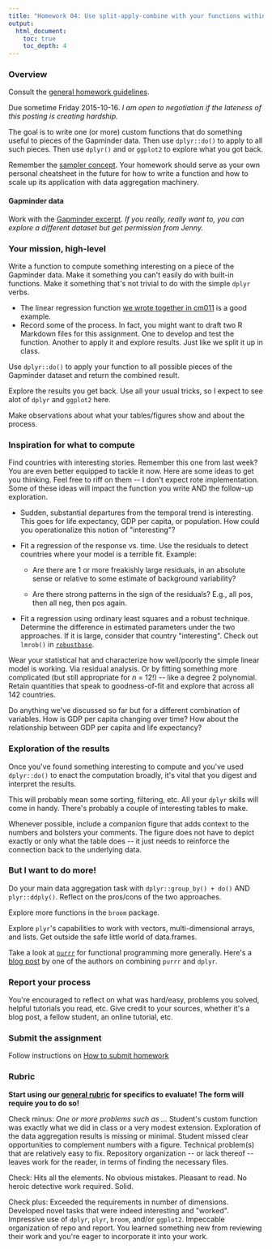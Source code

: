 ```yaml
---
title: "Homework 04: Use split-apply-combine with your functions within data.frames"
output:
  html_document:
    toc: true
    toc_depth: 4
---
```


### Overview

Consult the [general homework guidelines](hw00_homework-guidelines.html).

Due sometime Friday 2015-10-16. *I am open to negotiation if the lateness of this posting is creating hardship.*

The goal is to write one (or more) custom functions that do something useful to pieces of the Gapminder data. Then use `dplyr::do()` to apply to all such pieces. Then use `dplyr()` and or `ggplot2` to explore what you got back.

Remember the [sampler concept](http://en.wikipedia.org/wiki/Sampler_(needlework)). Your homework should serve as your own personal cheatsheet in the future for how to write a function and how to scale up its application with data aggregation machinery.

#### Gapminder data

Work with the [Gapminder excerpt](https://cran.r-project.org/package=gapminder). *If you really, really want to, you can explore a different dataset but get permission from Jenny.*

### Your mission, high-level

Write a function to compute something interesting on a piece of the Gapminder data. Make it something you can't easily do with built-in functions. Make it something that's not trivial to do with the simple `dplyr` verbs.

  * The linear regression function [we wrote together in cm011](block012_function-regress-lifeexp-on-year.html) is a good example.
  * Record some of the process. In fact, you might want to draft two R Markdown files for this assignment. One to develop and test the function. Another to apply it and explore results. Just like we split it up in class.

Use `dplyr::do()` to apply your function to all possible pieces of the Gapminder dataset and return the combined result.

Explore the results you get back. Use all your usual tricks, so I expect to see alot of `dplyr` and `ggplot2` here.

Make observations about what your tables/figures show and about the process.

### Inspiration for what to compute

Find countries with interesting stories. Remember this one from last week? You are even better equipped to tackle it now. Here are some ideas to get you thinking. Feel free to riff on them -- I don't expect rote implementation. Some of these ideas will impact the function you write AND the follow-up exploration.

  * Sudden, substantial departures from the temporal trend is interesting. This goes for life expectancy, GDP per capita, or population. How could you operationalize this notion of "interesting"?

  * Fit a regression of the response vs. time. Use the residuals to detect countries where your model is a terrible fit. Example:
    
    - Are there are 1 or more freakishly large residuals, in an absolute sense or relative to some estimate of background variability?
    
    - Are there strong patterns in the sign of the residuals? E.g., all pos, then all neg, then pos again.

  * Fit a regression using ordinary least squares and a robust technique. Determine the difference in estimated parameters under the two approaches. If it is large, consider that country "interesting". Check out `lmrob()` in [`robustbase`](http://cran.r-project.org/web/packages/robustbase/index.html).
  
Wear your statistical hat and characterize how well/poorly the simple linear model is working. Via residual analysis. Or by fitting something more complicated (but still appropriate for $n$ = 12!) -- like a degree 2 polynomial. Retain quantities that speak to goodness-of-fit and explore that across all 142 countries.

Do anything we've discussed so far but for a different combination of variables. How is GDP per capita changing over time? How about the relationship between GDP per capita and life expectancy?

### Exploration of the results

Once you've found something interesting to compute and you've used `dplyr::do()` to enact the computation broadly, it's vital that you digest and interpret the results.

This will probably mean some sorting, filtering, etc. All your `dplyr` skills will come in handy. There's probably a couple of interesting tables to make.

Whenever possible, include a companion figure that adds context to the numbers and bolsters your comments. The figure does not have to depict exactly or only what the table does -- it just needs to reinforce the connection back to the underlying data.

### But I want to do more!

Do your main data aggregation task with `dplyr::group_by() + do()` AND `plyr::ddply()`. Reflect on the pros/cons of the two approaches.

Explore more functions in the `broom` package.

Explore `plyr`'s capabilities to work with vectors, multi-dimensional arrays, and lists. Get outside the safe little world of data.frames.

Take a look at [`purrr`](https://github.com/hadley/purrr) for functional programming more generally. Here's a [blog post](http://lionel-.github.io/2015/10/08/using-purrr-with-dplyr/) by one of the authors on combining `purrr` and `dplyr`.
  
### Report your process

You're encouraged to reflect on what was hard/easy, problems you solved, helpful tutorials you read, etc. Give credit to your sources, whether it's a blog post, a fellow student, an online tutorial, etc.

### Submit the assignment

Follow instructions on [How to submit homework](hw00_homework-guidelines.html#how-to-submit-homework)

### Rubric

__Start using our [general rubric](peer-review01_marking-rubric.html) for specifics to evaluate! The form will require you to do so!__

Check minus: *One or more problems such as ...* Student's custom function was exactly what we did in class or a very modest extension. Exploration of the data aggregation results is missing or minimal. Student missed clear opportunities to complement numbers with a figure. Technical problem(s) that are relatively easy to fix. Repository organization -- or lack thereof -- leaves work for the reader, in terms of finding the necessary files.

Check: Hits all the elements. No obvious mistakes. Pleasant to read. No heroic detective work required. Solid.

Check plus: Exceeded the requirements in number of dimensions. Developed novel tasks that were indeed interesting and "worked". Impressive use of `dplyr`, `plyr`, `broom`, and/or `ggplot2`. Impeccable organization of repo and report. You learned something new from reviewing their work and you're eager to incorporate it into your work.
